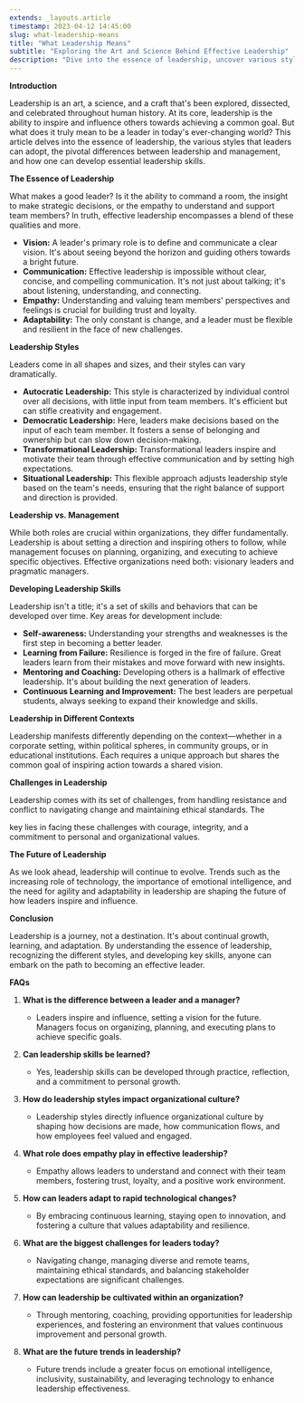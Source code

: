 ```yaml
---
extends: _layouts.article
timestamp: 2023-04-12 14:45:00
slug: what-leadership-means
title: "What Leadership Means"
subtitle: "Exploring the Art and Science Behind Effective Leadership"
description: "Dive into the essence of leadership, uncover various styles, and learn how to develop essential skills for inspiring and influencing others towards common goals. Perfect for aspiring leaders."
---
```

**Introduction**

Leadership is an art, a science, and a craft that's been explored, dissected, and celebrated throughout human history. At its core, leadership is the ability to inspire and influence others towards achieving a common goal. But what does it truly mean to be a leader in today's ever-changing world? This article delves into the essence of leadership, the various styles that leaders can adopt, the pivotal differences between leadership and management, and how one can develop essential leadership skills.

**The Essence of Leadership**

What makes a good leader? Is it the ability to command a room, the insight to make strategic decisions, or the empathy to understand and support team members? In truth, effective leadership encompasses a blend of these qualities and more.

- **Vision:** A leader's primary role is to define and communicate a clear vision. It's about seeing beyond the horizon and guiding others towards a bright future.
- **Communication:** Effective leadership is impossible without clear, concise, and compelling communication. It's not just about talking; it's about listening, understanding, and connecting.
- **Empathy:** Understanding and valuing team members' perspectives and feelings is crucial for building trust and loyalty.
- **Adaptability:** The only constant is change, and a leader must be flexible and resilient in the face of new challenges.

**Leadership Styles**

Leaders come in all shapes and sizes, and their styles can vary dramatically.

- **Autocratic Leadership:** This style is characterized by individual control over all decisions, with little input from team members. It's efficient but can stifle creativity and engagement.
- **Democratic Leadership:** Here, leaders make decisions based on the input of each team member. It fosters a sense of belonging and ownership but can slow down decision-making.
- **Transformational Leadership:** Transformational leaders inspire and motivate their team through effective communication and by setting high expectations.
- **Situational Leadership:** This flexible approach adjusts leadership style based on the team's needs, ensuring that the right balance of support and direction is provided.

**Leadership vs. Management**

While both roles are crucial within organizations, they differ fundamentally. Leadership is about setting a direction and inspiring others to follow, while management focuses on planning, organizing, and executing to achieve specific objectives. Effective organizations need both: visionary leaders and pragmatic managers.

**Developing Leadership Skills**

Leadership isn't a title; it's a set of skills and behaviors that can be developed over time. Key areas for development include:

- **Self-awareness:** Understanding your strengths and weaknesses is the first step in becoming a better leader.
- **Learning from Failure:** Resilience is forged in the fire of failure. Great leaders learn from their mistakes and move forward with new insights.
- **Mentoring and Coaching:** Developing others is a hallmark of effective leadership. It's about building the next generation of leaders.
- **Continuous Learning and Improvement:** The best leaders are perpetual students, always seeking to expand their knowledge and skills.

**Leadership in Different Contexts**

Leadership manifests differently depending on the context—whether in a corporate setting, within political spheres, in community groups, or in educational institutions. Each requires a unique approach but shares the common goal of inspiring action towards a shared vision.

**Challenges in Leadership**

Leadership comes with its set of challenges, from handling resistance and conflict to navigating change and maintaining ethical standards. The

 key lies in facing these challenges with courage, integrity, and a commitment to personal and organizational values.

**The Future of Leadership**

As we look ahead, leadership will continue to evolve. Trends such as the increasing role of technology, the importance of emotional intelligence, and the need for agility and adaptability in leadership are shaping the future of how leaders inspire and influence.

**Conclusion**

Leadership is a journey, not a destination. It's about continual growth, learning, and adaptation. By understanding the essence of leadership, recognizing the different styles, and developing key skills, anyone can embark on the path to becoming an effective leader.

**FAQs**

1. **What is the difference between a leader and a manager?**
   - Leaders inspire and influence, setting a vision for the future. Managers focus on organizing, planning, and executing plans to achieve specific goals.

2. **Can leadership skills be learned?**
   - Yes, leadership skills can be developed through practice, reflection, and a commitment to personal growth.

3. **How do leadership styles impact organizational culture?**
   - Leadership styles directly influence organizational culture by shaping how decisions are made, how communication flows, and how employees feel valued and engaged.

4. **What role does empathy play in effective leadership?**
   - Empathy allows leaders to understand and connect with their team members, fostering trust, loyalty, and a positive work environment.

5. **How can leaders adapt to rapid technological changes?**
   - By embracing continuous learning, staying open to innovation, and fostering a culture that values adaptability and resilience.

6. **What are the biggest challenges for leaders today?**
   - Navigating change, managing diverse and remote teams, maintaining ethical standards, and balancing stakeholder expectations are significant challenges.

7. **How can leadership be cultivated within an organization?**
   - Through mentoring, coaching, providing opportunities for leadership experiences, and fostering an environment that values continuous improvement and personal growth.

8. **What are the future trends in leadership?**
   - Future trends include a greater focus on emotional intelligence, inclusivity, sustainability, and leveraging technology to enhance leadership effectiveness.

